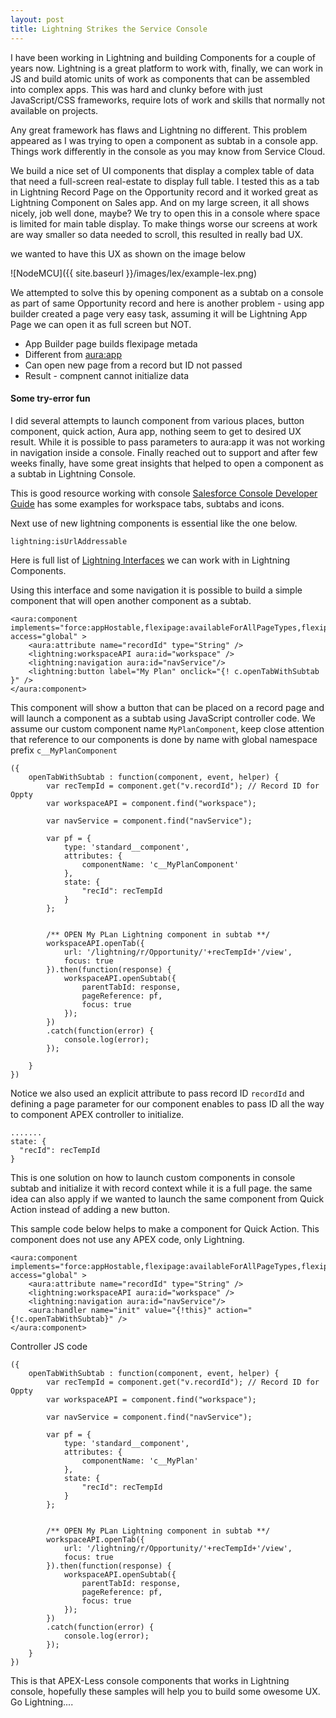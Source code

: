 ```yaml
---
layout: post
title: Lightning Strikes the Service Console
---
```


I have been working in Lightning and building Components for a couple of years now. Lightning is a great platform to work with, finally, we can work in JS and build atomic units of work as components that can be assembled into complex apps. This was hard and clunky before with just JavaScript/CSS frameworks, require lots of work and skills that normally not available on projects. 

Any great framework has flaws and Lightning no different. This problem appeared as I was trying to open a component as subtab in a console app. Things work differently in the console as you may know from Service Cloud.

We build a nice set of UI components that display a complex table of data that need a full-screen real-estate to display full table. I tested this as a tab in Lightning Record Page on the Opportunity record and it worked great as Lightning Component on Sales app. And on my large screen, it all shows nicely, job well done, maybe? We try to open this in a console where space is limited for main table display. To make things worse our screens at work are way smaller so data needed to scroll, this resulted in really bad UX.

we wanted to have this UX as shown on the image below

![NodeMCU]({{ site.baseurl }}/images/lex/example-lex.png)

We attempted to solve this by opening component as a subtab on a console as part of same Opportunity record and here is another problem - using app builder created a page very easy task, assuming it will be Lightning App Page we can open it as full screen but NOT. 

* App Builder page builds flexipage metada
* Different from <aura:app>
* Can open new page from a record but ID not passed
* Result - compnent cannot initialize data

#### Some try-error fun
I did several attempts to launch component from various places, button component, quick action, Aura app, nothing seem to get to desired UX result. While it is possible to pass parameters to aura:app it was not working in navigation inside a console. Finally reached out to support and after few weeks finally, have some great insights that helped to open a component as a subtab in Lightning Console.

This is good resource working with console [Salesforce Console Developer Guide](https://developer.salesforce.com/docs/atlas.en-us.api_console.meta/api_console/sforce_api_console_lightning_openSubtab.htm) has some examples for workspace tabs, subtabs and icons.

Next use of new lightning components is essential like the one below.

```
lightning:isUrlAddressable
```
Here is full list of [Lightning Interfaces](https://developer.salesforce.com/docs/component-library/bundle/lightning:isUrlAddressable/documentation) we can work with in Lightning Components.

Using this interface and some navigation it is possible to build a simple component that will open another component as a subtab.

```
<aura:component implements="force:appHostable,flexipage:availableForAllPageTypes,flexipage:availableForRecordHome,force:hasRecordId" access="global" >
    <aura:attribute name="recordId" type="String" />
    <lightning:workspaceAPI aura:id="workspace" />
    <lightning:navigation aura:id="navService"/>
    <lightning:button label="My Plan" onclick="{! c.openTabWithSubtab }" />	
</aura:component>
```

This component will show a button that can be placed on a record page and will launch a component as a subtab using JavaScript controller code. We assume our custom component name `MyPlanComponent`, keep close attention that reference to our components is done by name with global namespace prefix `c__MyPlanComponent`

```
({
    openTabWithSubtab : function(component, event, helper) {
        var recTempId = component.get("v.recordId"); // Record ID for Oppty
        var workspaceAPI = component.find("workspace");
        
        var navService = component.find("navService");
        
        var pf = {
            type: 'standard__component',
            attributes: {
                componentName: 'c__MyPlanComponent'
            },
            state: {
                "recId": recTempId
            }
        };     
        
        
        /** OPEN My PLan Lightning component in subtab **/
		workspaceAPI.openTab({
            url: '/lightning/r/Opportunity/'+recTempId+'/view',
            focus: true
        }).then(function(response) {
            workspaceAPI.openSubtab({
                parentTabId: response,
                pageReference: pf,
                focus: true
            });
        })
        .catch(function(error) {
            console.log(error);
        });        
        
    }
})
```
Notice we also used an explicit attribute to pass record ID `recordId` and defining a page parameter for our component enables to pass ID all the way to component APEX controller to initialize.

```
.......
state: {
  "recId": recTempId
}
```

This is one solution on how to launch custom components in console subtab and initialize it with record context while it is a full page.
the same idea can also apply if we wanted to launch the same component from Quick Action instead of adding a new button.

This sample code below helps to make a component for Quick Action. This component does not use any APEX code, only Lightning.

```
<aura:component implements="force:appHostable,flexipage:availableForAllPageTypes,flexipage:availableForRecordHome,force:hasRecordId,force:lightningQuickAction" access="global" >
    <aura:attribute name="recordId" type="String" />
    <lightning:workspaceAPI aura:id="workspace" />
    <lightning:navigation aura:id="navService"/>
    <aura:handler name="init" value="{!this}" action="{!c.openTabWithSubtab}" />	
</aura:component>
```

Controller JS code

```
({
    openTabWithSubtab : function(component, event, helper) {
        var recTempId = component.get("v.recordId"); // Record ID for Oppty
        var workspaceAPI = component.find("workspace");
        
        var navService = component.find("navService");
        
        var pf = {
            type: 'standard__component',
            attributes: {
                componentName: 'c__MyPlan'
            },
            state: {
                "recId": recTempId
            }
        };     
        
        
        /** OPEN My PLan Lightning component in subtab **/
		workspaceAPI.openTab({
            url: '/lightning/r/Opportunity/'+recTempId+'/view',
            focus: true
        }).then(function(response) {
            workspaceAPI.openSubtab({
                parentTabId: response,
                pageReference: pf,
                focus: true
            });
        })
        .catch(function(error) {
            console.log(error);
        }); 	
	}
})
```

This is that APEX-Less console components that works in Lightning console, hopefully these samples will help you to build some owesome UX. Go Lightning....



